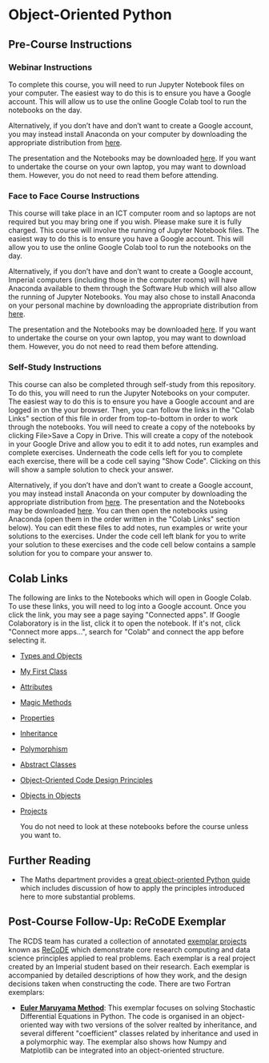 # Object-Oriented Python

## Pre-Course Instructions

### Webinar Instructions

To complete this course, you will need to run Jupyter Notebook files on your computer. The easiest way to do this is to ensure you have a Google account. This will allow us to use the online Google Colab tool to run the notebooks on the day.

Alternatively, if you don’t have and don’t want to create a Google account, you may instead install Anaconda on your computer by downloading the appropriate distribution from [here](https://www.anaconda.com/distribution/).

The presentation and the Notebooks may be downloaded [here](https://github.com/coolernato/Object-Oriented-Python/archive/refs/heads/master.zip). If you want to undertake the course on your own laptop, you may want to download them. However, you do not need to read them before attending.

### Face to Face Course Instructions

This course will take place in an ICT computer room and so laptops are not required but you may bring one if you wish. Please make sure it is fully charged. This course will involve the running of Jupyter Notebook files. The easiest way to do this is to ensure you have a Google account. This will allow you to use the online Google Colab tool to run the notebooks on the day.

Alternatively, if you don’t have and don’t want to create a Google account, Imperial computers (including those in the computer rooms) will have Anaconda available to them through the Software Hub which will also allow the running of Jupyter Notebooks. You may also chose to install Anaconda on your personal machine by downloading the appropriate distribution from [here](https://www.anaconda.com/distribution/).

The presentation and the Notebooks may be downloaded [here](https://github.com/coolernato/Object-Oriented-Python/archive/refs/heads/master.zip). If you want to undertake the course on your own laptop, you may want to download them. However, you do not need to read them before attending.

### Self-Study Instructions

This course can also be completed through self-study from this repository. To do this, you will need to run the Jupyter Notebooks on your computer. The easiest way to do this is to ensure you have a Google account and are logged in on the your browser. Then, you can follow the links in the "Colab Links" section of this file in order from top-to-bottom in order to work through the notebooks. You will need to create a copy of the notebooks by clicking File>Save a Copy in Drive. This will create a copy of the notebook in your Google Drive and allow you to edit it to add notes, run examples and complete exercises. Underneath the code cells left for you to complete each exercise, there will be a code cell saying "Show Code". Clicking on this will show a sample solution to check your answer.

Alternatively, if you don’t have and don’t want to create a Google account, you may instead install Anaconda on your computer by downloading the appropriate distribution from [here](https://www.anaconda.com/distribution/). The presentation and the Notebooks may be downloaded [here](https://github.com/coolernato/Object-Oriented-Python/archive/refs/heads/master.zip). You can then open the notebooks using Anaconda (open them in the order written in the "Colab Links" section below). You can edit these files to add notes, run examples or write your solutions to the exercises. Under the code cell left blank for you to write your solution to these exercises and the code cell below contains a sample solution for you to compare your answer to.

## Colab Links

The following are links to the Notebooks which will open in Google Colab. To use these links, you will need to log into a Google account. Once you click the link, you may see a page saying "Connected apps". If Google Colaboratory is in the list, click it to open the notebook. If it's not, click "Connect more apps...", search for "Colab" and connect the app before selecting it.

* [Types and Objects](<https://colab.research.google.com/github/coolernato/Object-Oriented-Python/blob/master/Types and Objects.ipynb>)
* [My First Class](<https://colab.research.google.com/github/coolernato/Object-Oriented-Python/blob/master/My First Class.ipynb>)
* [Attributes](<https://colab.research.google.com/github/coolernato/Object-Oriented-Python/blob/master/Attributes.ipynb>)
* [Magic Methods](<https://colab.research.google.com/github/coolernato/Object-Oriented-Python/blob/master/Magic Methods.ipynb>)
* [Properties](<https://colab.research.google.com/github/coolernato/Object-Oriented-Python/blob/master/Properties.ipynb>)
* [Inheritance](<https://colab.research.google.com/github/coolernato/Object-Oriented-Python/blob/master/Inheritance.ipynb>)
* [Polymorphism](<https://colab.research.google.com/github/coolernato/Object-Oriented-Python/blob/master/Polymorphism.ipynb>)
* [Abstract Classes](<https://colab.research.google.com/github/coolernato/Object-Oriented-Python/blob/master/Abstract Classes.ipynb>)
* [Object-Oriented Code Design Principles](<https://colab.research.google.com/github/coolernato/Object-Oriented-Python/blob/master/Object-Oriented Code Design Principles.ipynb>)
* [Objects in Objects](<https://colab.research.google.com/github/coolernato/Object-Oriented-Python/blob/master/Objects in Objects.ipynb>)
* [Projects](<https://colab.research.google.com/github/coolernato/Object-Oriented-Python/blob/master/Projects.ipynb>)

  You do not need to look at these notebooks before the course unless you want to.

## Further Reading

* The Maths department provides a [great object-oriented Python guide](https://object-oriented-python.github.io/) which includes discussion of how to apply the principles introduced here to more substantial problems.

## Post-Course Follow-Up: ReCoDE Exemplar
The RCDS team has curated a collection of annotated [exemplar projects](https://imperialcollegelondon.github.io/ReCoDE-home/exemplars/) known as [ReCoDE](https://imperialcollegelondon.github.io/ReCoDE-home/) which demonstrate core research computing and data science principles applied to real problems. Each exemplar is a real project created by an Imperial student based on their research. Each exemplar is accompanied by detailed descriptions of how they work, and the design decisions taken when constructing the code. There are two Fortran exemplars:

* [**Euler Maruyama Method**](https://imperialcollegelondon.github.io/ReCoDe-Euler-Maruyama/): This exemplar focuses on solving Stochastic Differential Equations in Python. The code is organised in an object-oriented way with two versions of the solver realted by inheritance, and several different "coefficient" classes related by inheritance and used in a polymorphic way. The exemplar also shows how Numpy and Matplotlib can be integrated into an object-oriented structure.
